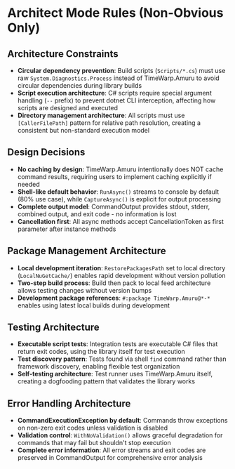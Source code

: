 # Architect Mode Rules (Non-Obvious Only)

## Architecture Constraints
- **Circular dependency prevention**: Build scripts (`Scripts/*.cs`) must use raw `System.Diagnostics.Process` instead of TimeWarp.Amuru to avoid circular dependencies during library builds
- **Script execution architecture**: C# scripts require special argument handling (`--` prefix) to prevent dotnet CLI interception, affecting how scripts are designed and executed
- **Directory management architecture**: All scripts must use `[CallerFilePath]` pattern for relative path resolution, creating a consistent but non-standard execution model

## Design Decisions
- **No caching by design**: TimeWarp.Amuru intentionally does NOT cache command results, requiring users to implement caching explicitly if needed
- **Shell-like default behavior**: `RunAsync()` streams to console by default (80% use case), while `CaptureAsync()` is explicit for output processing
- **Complete output model**: CommandOutput provides stdout, stderr, combined output, and exit code - no information is lost
- **Cancellation first**: All async methods accept CancellationToken as first parameter after instance methods

## Package Management Architecture
- **Local development iteration**: `RestorePackagesPath` set to local directory (`LocalNuGetCache/`) enables rapid development without version pollution
- **Two-step build process**: Build then pack to local feed architecture allows testing changes without version bumps
- **Development package references**: `#:package TimeWarp.Amuru@*-*` enables using latest local builds during development

## Testing Architecture
- **Executable script tests**: Integration tests are executable C# files that return exit codes, using the library itself for test execution
- **Test discovery pattern**: Tests found via shell `find` command rather than framework discovery, enabling flexible test organization
- **Self-testing architecture**: Test runner uses TimeWarp.Amuru itself, creating a dogfooding pattern that validates the library works

## Error Handling Architecture
- **CommandExecutionException by default**: Commands throw exceptions on non-zero exit codes unless validation is disabled
- **Validation control**: `WithNoValidation()` allows graceful degradation for commands that may fail but shouldn't stop execution
- **Complete error information**: All error streams and exit codes are preserved in CommandOutput for comprehensive error analysis